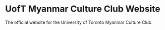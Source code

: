 # UofT Myanmar Culture Club Website
 The official website for the University of Toronto Myanmar Culture Club.
